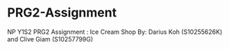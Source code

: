 # PRG2-Assignment
NP Y1S2 PRG2 Assignment : Ice Cream Shop
By: Darius Koh (S10255626K) and Clive Giam (S10257799G)
